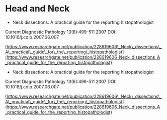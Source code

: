 # Head and Neck

* Neck dissections: A practical guide for the reporting histopathologist

Current Diagnostic Pathology 13\(6\):499-511 2007 DOI: 10.1016/j.cdip.2007.06.007

[https://www.researchgate.net/publication/228619606\_Neck\_dissections\_A\_practical\_guide\_for\_the\_reporting\_histopathologist](https://www.researchgate.net/publication/228619606_Neck_dissections_A_practical_guide_for_the_reporting_histopathologist)

* Neck dissections: A practical guide for the reporting histopathologist

Current Diagnostic Pathology 13\(6\):499-511 2007 DOI: 10.1016/j.cdip.2007.06.007

[https://www.researchgate.net/publication/228619606\_Neck\_dissections\_A\_practical\_guide\_for\_the\_reporting\_histopathologist](https://www.researchgate.net/publication/228619606_Neck_dissections_A_practical_guide_for_the_reporting_histopathologist)

